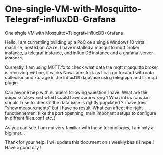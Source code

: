 # One-single-VM-with-Mosquitto-Telegraf-influxDB-Grafana
One single VM with Mosquitto+Telegraf+influxDB+Grafana


Hello, 
I am currentling building up a PoC on a single Windows 10 virtal machine, hosted on Azure. 
I have installed a mosquitto mqtt broker instance, a telegraf instance, and influx DB instance and a grafana-server instance. 

Currently, I am using MQTT.fx to check what data the mqtt mosquitto broker is receiving ==> fine, it works
Now I am stuck as I can go forward with data collection and storage in the influxDB database using telegraph and its mqtt plugin. 

Can anyone help with numbers following wuestion I have: 
What are the steps to follow and what I could have done wrong ? 
What influx fonction should I use to check if the data base is rightly populated ? i have tried "show measurements" but I have no result. 
What can affect the right functionnement (like the port openning, main important setups to configure in diffrent files.conf etc..)

As you can see, I am not very familiar with these technologies, I am only a biginner...

Thank for your help. 
I will update this document on a weekly basis I hope ! 
Have a good day ! 
